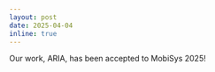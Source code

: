 ```yaml
---
layout: post
date: 2025-04-04
inline: true
---
```


Our work, ARIA, has been accepted to MobiSys 2025!
